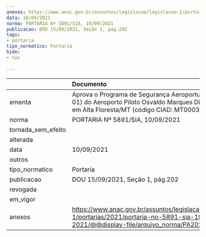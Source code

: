```yaml
---
anexos: https://www.anac.gov.br/assuntos/legislacao/legislacao-1/portarias/2021/portaria-no-5891-sia-10-09-2021/@@display-file/arquivo_norma/PA2021-5891.pdf
data: 10/09/2021
norma: PORTARIA Nº 5891/SIA, 10/09/2021
publicacao: DOU 15/09/2021, Seção 1, pág.202
tags:
- portaria
tipo_normatico: Portaria
hide: 
- toc 
 
---
```


|                    | Documento                                                                                                                                             |
|:-------------------|:------------------------------------------------------------------------------------------------------------------------------------------------------|
| ementa             | Aprova o Programa de Segurança Aeroportuária (Revisão 01) do Aeroporto Piloto Osvaldo Marques Dias (SBAT), em Alta Floresta/MT (código CIAD: MT0003). |
| norma              | PORTARIA Nº 5891/SIA, 10/09/2021                                                                                                                      |
| tornada_sem_efeito |                                                                                                                                                       |
| alterada           |                                                                                                                                                       |
| data               | 10/09/2021                                                                                                                                            |
| outros             |                                                                                                                                                       |
| tipo_normatico     | Portaria                                                                                                                                              |
| publicacao         | DOU 15/09/2021, Seção 1, pág.202                                                                                                                      |
| revogada           |                                                                                                                                                       |
| em_vigor           |                                                                                                                                                       |
| anexos             | https://www.anac.gov.br/assuntos/legislacao/legislacao-1/portarias/2021/portaria-no-5891-sia-10-09-2021/@@display-file/arquivo_norma/PA2021-5891.pdf  |